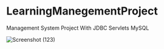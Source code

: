 # LearningManegementProject
Management System Project   With JDBC Servlets MySQL

![Screenshot (123)](https://user-images.githubusercontent.com/77641172/141956609-e0d57a5a-6000-4419-8502-37c2ff1965f7.png)



